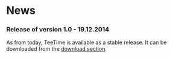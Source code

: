 # News

### Release of version 1.0 - 19.12.2014

As from today, TeeTime is available as a stable release. It can be downloaded from the [download section](download.html).